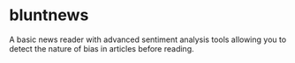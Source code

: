# bluntnews
A basic news reader with advanced sentiment analysis tools allowing you to detect the nature of bias in articles before reading.
